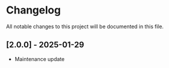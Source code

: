 # Changelog

All notable changes to this project will be documented in this file.


## [2.0.0] - 2025-01-29

- Maintenance update
